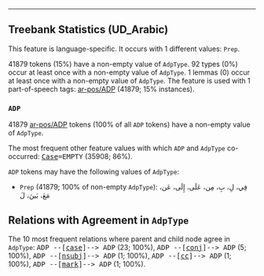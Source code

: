 

--------------------------------------------------------------------------------

## Treebank Statistics (UD_Arabic)

This feature is language-specific.
It occurs with 1 different values: `Prep`.

41879 tokens (15%) have a non-empty value of `AdpType`.
92 types (0%) occur at least once with a non-empty value of `AdpType`.
1 lemmas (0) occur at least once with a non-empty value of `AdpType`.
The feature is used with 1 part-of-speech tags: [ar-pos/ADP]() (41879; 15% instances).

### `ADP`

41879 [ar-pos/ADP]() tokens (100% of all `ADP` tokens) have a non-empty value of `AdpType`.

The most frequent other feature values with which `ADP` and `AdpType` co-occurred: <tt><a href="Case.html">Case</a>=EMPTY</tt> (35908; 86%).

`ADP` tokens may have the following values of `AdpType`:

* `Prep` (41879; 100% of non-empty `AdpType`): فِي، لِ، بِ، مِن، عَلَى، إِلَى، عَن، مَعَ، بَينَ، لَ

## Relations with Agreement in `AdpType`

The 10 most frequent relations where parent and child node agree in `AdpType`:
<tt>ADP --[<a href="../dep/case.html">case</a>]--> ADP</tt> (23; 100%),
<tt>ADP --[<a href="../dep/conj.html">conj</a>]--> ADP</tt> (5; 100%),
<tt>ADP --[<a href="../dep/nsubj.html">nsubj</a>]--> ADP</tt> (1; 100%),
<tt>ADP --[<a href="../dep/cc.html">cc</a>]--> ADP</tt> (1; 100%),
<tt>ADP --[<a href="../dep/mark.html">mark</a>]--> ADP</tt> (1; 100%).

